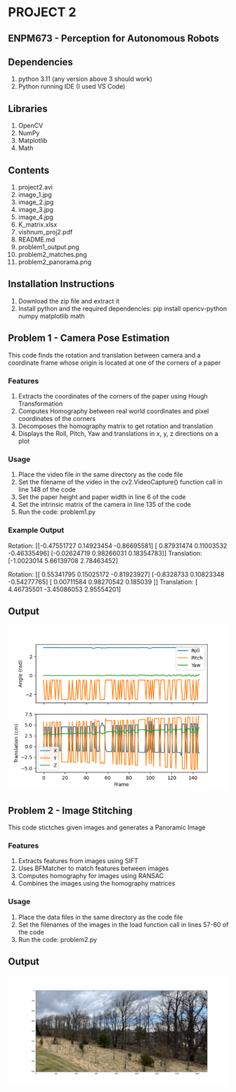 # PROJECT 2
## ENPM673 - Perception for Autonomous Robots

## Dependencies
1. python 3.11 (any version above 3 should work)
2. Python running IDE (I used VS Code)

## Libraries
1. OpenCV
2. NumPy
3. Matplotlib
4. Math

## Contents
1. project2.avi
2. image_1.jpg
3. image_2.jpg
4. image_3.jpg
5. image_4.jpg
6. K_matrix.xlsx
7. vishnum_proj2.pdf
8. README.md
9. problem1_output.png
10. problem2_matches.png
11. problem2_panorama.png

## Installation Instructions
1. Download the zip file and extract it
2. Install python and the required dependencies: pip install opencv-python numpy matplotlib math

## Problem 1 - Camera Pose Estimation
This code finds the rotation and translation between camera and a coordinate frame whose origin is located at one of the corners of a paper

### Features
1. Extracts the coordinates of the corners of the paper using Hough Transformation
2. Computes Homography between real world coordinates and pixel coordinates of the corners
3. Decomposes the homography matrix to get rotation and translation
4. Displays the Roll, Pitch, Yaw and translations in x, y, z directions on a plot

### Usage
1. Place the video file in the same directory as the code file
2. Set the filename of the video in the cv2.VideoCapture() function call in line 148 of the code
3. Set the paper height and paper width in line 6 of the code
4. Set the intrinsic matrix of the camera in line 135 of the code
5. Run the code: problem1.py

### Example Output

Rotation:
 [[-0.47551727  0.14923454 -0.86695581]
 [ 0.87931474  0.11003532 -0.46335496]
 [-0.02624719  0.98266031  0.18354783]]
Translation:
 [-1.0023014   5.66139708  2.78463452]
 
 
Rotation:
 [[ 0.55341795  0.15025172 -0.81923927]
 [-0.8328733   0.10823348 -0.54277765]
 [ 0.00711584  0.98270542  0.185039  ]]
Translation:
 [ 4.46735501 -3.45086053  2.95554201]
 
 ## Output
![Camera Pose Estimation](https://github.com/vishnumandala/Camera-Pose-Estimation-and-Image-Stitching/blob/main/problem1_output.png)

## Problem 2 - Image Stitching
This code stictches given images and generates a Panoramic Image

### Features
1. Extracts features from images using SIFT
2. Uses BFMatcher to match features between images
3. Computes homography for images using RANSAC
4. Combines the images using the homography matrices

### Usage
1. Place the data files in the same directory as the code file
2. Set the filenames of the images in the load function call in lines 57-60 of the code
3. Run the code: problem2.py

## Output
![Point Cloud Processing](https://github.com/vishnumandala/Camera-Pose-Estimation-and-Image-Stitching/blob/main/problem2_panorama.png)

